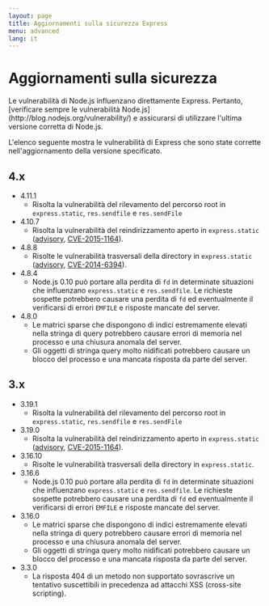 ```yaml
---
layout: page
title: Aggiornamenti sulla sicurezza Express
menu: advanced
lang: it
---
```


# Aggiornamenti sulla sicurezza

<div class="doc-box doc-notice" markdown="1">
Le vulnerabilità di Node.js influenzano direttamente Express. Pertanto, [verificare sempre le vulnerabilità Node.js](http://blog.nodejs.org/vulnerability/) e assicurarsi di utilizzare l'ultima versione corretta di Node.js.
</div>

L'elenco seguente mostra le vulnerabilità di Express che sono state corrette nell'aggiornamento della versione specificato.

## 4.x

- 4.11.1
  - Risolta la vulnerabilità del rilevamento del percorso root in `express.static`, `res.sendfile` e `res.sendFile`
- 4.10.7
  - Risolta la vulnerabilità del reindirizzamento aperto in `express.static` ([advisory](https://npmjs.com/advisories/35), [CVE-2015-1164](http://cve.mitre.org/cgi-bin/cvename.cgi?name=CVE-2015-1164)).
- 4.8.8
  - Risolte le vulnerabilità trasversali della directory in `express.static` ([advisory](http://npmjs.com/advisories/32), [CVE-2014-6394](http://cve.mitre.org/cgi-bin/cvename.cgi?name=CVE-2014-6394)).
- 4.8.4
  - Node.js 0.10 può portare alla perdita di `fd` in determinate situazioni che influenzano `express.static` e `res.sendfile`. Le richieste sospette potrebbero causare una perdita di `fd` ed eventualmente il verificarsi di errori `EMFILE` e risposte mancate del server.
- 4.8.0
  - Le matrici sparse che dispongono di indici estremamente elevati nella stringa di query potrebbero causare errori di memoria nel processo e una chiusura anomala del server.
  - Gli oggetti di stringa query molto nidificati potrebbero causare un blocco del processo e una mancata risposta da parte del server.

## 3.x

- 3.19.1
  - Risolta la vulnerabilità del rilevamento del percorso root in `express.static`, `res.sendfile` e `res.sendFile`
- 3.19.0
  - Risolta la vulnerabilità del reindirizzamento aperto in `express.static` ([advisory](https://npmjs.com/advisories/35), [CVE-2015-1164](http://cve.mitre.org/cgi-bin/cvename.cgi?name=CVE-2015-1164)).
- 3.16.10
  - Risolte le vulnerabilità trasversali della directory in `express.static`.
- 3.16.6
  - Node.js 0.10 può portare alla perdita di `fd` in determinate situazioni che influenzano `express.static` e `res.sendfile`. Le richieste sospette potrebbero causare una perdita di `fd` ed eventualmente il verificarsi di errori `EMFILE` e risposte mancate del server.
- 3.16.0
  - Le matrici sparse che dispongono di indici estremamente elevati nella stringa di query potrebbero causare errori di memoria nel processo e una chiusura anomala del server.
  - Gli oggetti di stringa query molto nidificati potrebbero causare un blocco del processo e una mancata risposta da parte del server.
- 3.3.0
  - La risposta 404 di un metodo non supportato sovrascrive un tentativo suscettibili in precedenza ad attacchi XSS (cross-site scripting).
